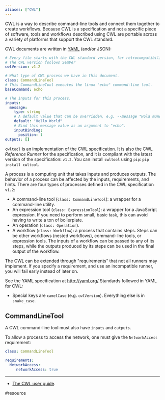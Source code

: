 ```yaml
---
aliases: ["CWL"]
---
```

CWL is a way to describe command-line tools and connect them together to create workflows. Because CWL is a specification and not a specific piece of software, tools and workflows described using CWL are portable across a variety of platforms that support the CWL standard.

CWL documents are written in [YAML](https://www.commonwl.org/user_guide/topics/index.html) (and/or JSON):
```yaml
# Every file starts with the CWL standard version, for retrocompatibility
# The CWL version foolows SemVer
cwlVersion: v1.2

# What type of CWL process we have in this document.
class: CommandLineTool
# This CommandLineTool executes the linux "echo" command-line tool.
baseCommand: echo

# The inputs for this process.
inputs:
  message:
    type: string
    # A default value that can be overridden, e.g. --message "Hola mundo"
    default: "Hello World"
    # Bind this message value as an argument to "echo".
    inputBinding:
      position: 1
outputs: []
```

`cwltool` is an implementation of the CWL specification. It is also the CWL _Reference Runner_ for the specification, and it is compliant with the latest version of the specification: `v1.2`. You can install `cwltool` using `pip`: `pip install cwltool`.

A process is a computing unit that takes inputs and produces outputs. The behavior of a process can be affected by the inputs, requirements, and hints. There are four types of processes defined in the CWL specification `v1.2`:

- A command-line tool (`class: CommandLineTool`): a wrapper for a command-line utility.
- An expression tool (`class: ExpressionTool`): a wrapper for a JavaScript expression. If you need to perform small, basic task, this can avoid having to write a ton of boilerplate.
- An operation (`class: Operation`).
- A workflow (`class: Workflow`): a process that contains steps. Steps can be other workflows (nested workflows), command-line tools, or expression tools. The inputs of a workflow can be passed to any of its steps, while the outputs produced by its steps can be used in the final output of the workflow.

The CWL can be extended through "requirements" that not all runners may implement. If you specify a requirement, and use an incompatible runner, you will fail early instead of later on.

See the YAML specification at http://yaml.org/
Standards followed in YAML for CWL:
- Special keys are `camelCase` (e.g. `cwlVersion`). Everything else is in `snake_case`.

## CommandLineTool
A CWL command-line tool must also have `inputs` and `outputs`.

To allow a process to access the network, one must give the `NetworkAccess` requirement:
```yaml
class: CommandLineTool

requirements:
  NetworkAccess:
     networkAccess: true
```

---
- [The CWL user guide](https://www.commonwl.org/user_guide/index.html).

#resource